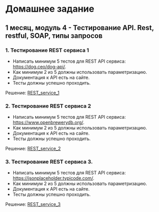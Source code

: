 # Домашнее задание

## 1 месяц, модуль 4 - Тестирование API. Rest, restful, SOAP, типы запросов

### 1. Тестирование REST сервиса 1
* Написать минимум 5 тестов для REST API сервиса: https://dog.ceo/dog-api/.
* Как минимум 2 из 5 должны использовать параметризацию.
* Документация к API есть на сайте.
* Тесты должны успешно проходить.

Решение: [REST_service_1](./REST_service_1)

### 2. Тестирование REST сервиса 2
* Написать минимум 5 тестов для REST API сервиса: https://www.openbrewerydb.org/.
* Как минимум 2 из 5 должны использовать параметризацию.
* Документация к API есть на сайте.
* Тесты должны успешно проходить.

Решение: [REST_service_2](./REST_service_2)

### 3. Тестирование REST сервиса 3.
* Написать минимум 5 тестов для REST API сервиса: https://jsonplaceholder.typicode.com/.
* Как минимум 2 из 5 должны использовать параметризацию.
* Документация к API есть на сайте.
* Тесты должны успешно проходить.

Решение: [REST_service_3](./REST_service_3)